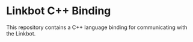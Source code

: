 # Linkbot C++ Binding

This repository contains a C++ language binding for communicating with the Linkbot.
